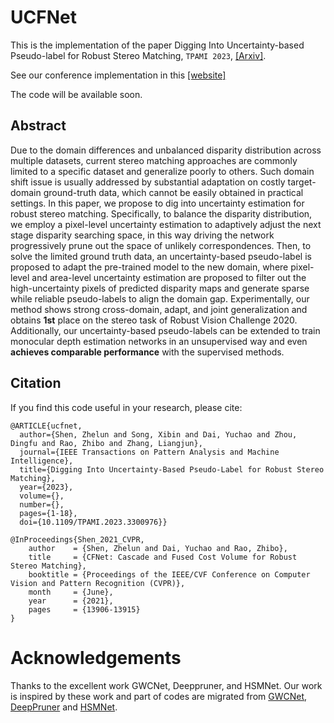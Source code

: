 # UCFNet
This is the implementation of the paper Digging Into Uncertainty-based Pseudo-label for Robust Stereo Matching, `TPAMI 2023`, [\[Arxiv\]](https://arxiv.org/pdf/2307.16509.pdf).

See our conference implementation in this [\[website\]](https://github.com/gallenszl/CFNet)

The code will be available soon.

## Abstract
Due to the domain differences and unbalanced disparity distribution across multiple datasets, current stereo matching approaches are commonly limited to a specific dataset and generalize poorly to others. Such domain shift issue is usually addressed by substantial adaptation on costly target-domain ground-truth data, which cannot be easily obtained in practical settings. In this paper, we propose to dig into uncertainty estimation for robust stereo matching. Specifically, to balance the disparity distribution, we employ a pixel-level uncertainty estimation to adaptively adjust the next stage disparity searching space, in this way driving the network progressively prune out the space of unlikely correspondences. Then, to solve the limited ground truth data, an uncertainty-based pseudo-label is proposed to adapt the pre-trained model to the new domain, where pixel-level and area-level uncertainty estimation are proposed to filter out the high-uncertainty pixels of predicted disparity maps and generate sparse while reliable pseudo-labels to align the domain gap. Experimentally, our method shows strong cross-domain, adapt, and joint generalization and obtains **1st** place on the stereo task of Robust Vision Challenge 2020. Additionally, our uncertainty-based pseudo-labels can be extended to train monocular depth estimation networks in an unsupervised way and even **achieves comparable performance** with the supervised methods.


## Citation
If you find this code useful in your research, please cite:
```
@ARTICLE{ucfnet,
  author={Shen, Zhelun and Song, Xibin and Dai, Yuchao and Zhou, Dingfu and Rao, Zhibo and Zhang, Liangjun},
  journal={IEEE Transactions on Pattern Analysis and Machine Intelligence}, 
  title={Digging Into Uncertainty-Based Pseudo-Label for Robust Stereo Matching}, 
  year={2023},
  volume={},
  number={},
  pages={1-18},
  doi={10.1109/TPAMI.2023.3300976}}
```
```
@InProceedings{Shen_2021_CVPR,
    author    = {Shen, Zhelun and Dai, Yuchao and Rao, Zhibo},
    title     = {CFNet: Cascade and Fused Cost Volume for Robust Stereo Matching},
    booktitle = {Proceedings of the IEEE/CVF Conference on Computer Vision and Pattern Recognition (CVPR)},
    month     = {June},
    year      = {2021},
    pages     = {13906-13915}
}
```
# Acknowledgements
Thanks to the excellent work GWCNet, Deeppruner, and HSMNet. Our work is inspired by these work and part of codes are migrated from [GWCNet](https://github.com/xy-guo/GwcNet), [DeepPruner](https://github.com/uber-research/DeepPruner/) and [HSMNet](https://github.com/gengshan-y/high-res-stereo).
